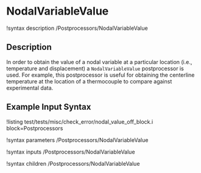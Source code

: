 # NodalVariableValue

!syntax description /Postprocessors/NodalVariableValue

## Description

In order to obtain the value of a nodal variable at a particular location (i.e.,
temperature and displacement) a `NodalVariableValue` postprocessor is used. For example,
this postprocessor is useful for obtaining the centerline temperature at the location of a
thermocouple to compare against experimental data.

## Example Input Syntax

!listing test/tests/misc/check_error/nodal_value_off_block.i block=Postprocessors

!syntax parameters /Postprocessors/NodalVariableValue

!syntax inputs /Postprocessors/NodalVariableValue

!syntax children /Postprocessors/NodalVariableValue
